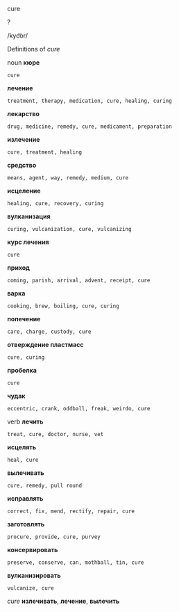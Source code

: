 cure

?

/kyo͝or/

Definitions of _cure_

noun
**кюре**

    cure
**лечение**

    treatment, therapy, medication, cure, healing, curing
**лекарство**

    drug, medicine, remedy, cure, medicament, preparation
**излечение**

    cure, treatment, healing
**средство**

    means, agent, way, remedy, medium, cure
**исцеление**

    healing, cure, recovery, curing
**вулканизация**

    curing, vulcanization, cure, vulcanizing
**курс лечения**

    cure
**приход**

    coming, parish, arrival, advent, receipt, cure
**варка**

    cooking, brew, boiling, cure, curing
**попечение**

    care, charge, custody, cure
**отверждение пластмасс**

    cure, curing
**пробелка**

    cure
**чудак**

    eccentric, crank, oddball, freak, weirdo, cure

verb
**лечить**

    treat, cure, doctor, nurse, vet
**исцелять**

    heal, cure
**вылечивать**

    cure, remedy, pull round
**исправлять**

    correct, fix, mend, rectify, repair, cure
**заготовлять**

    procure, provide, cure, purvey
**консервировать**

    preserve, conserve, can, mothball, tin, cure
**вулканизировать**

    vulcanize, cure

_cure_
**излечивать**, **лечение**, **вылечить**
